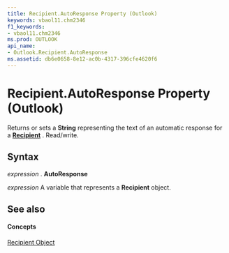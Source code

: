 ```yaml
---
title: Recipient.AutoResponse Property (Outlook)
keywords: vbaol11.chm2346
f1_keywords:
- vbaol11.chm2346
ms.prod: OUTLOOK
api_name:
- Outlook.Recipient.AutoResponse
ms.assetid: db6e0658-8e12-ac0b-4317-396cfe4620f6
---
```



# Recipient.AutoResponse Property (Outlook)

Returns or sets a  **String** representing the text of an automatic response for a **[Recipient](recipient-object-outlook.md)** . Read/write.


## Syntax

 _expression_ . **AutoResponse**

 _expression_ A variable that represents a **Recipient** object.


## See also


#### Concepts


[Recipient Object](recipient-object-outlook.md)

